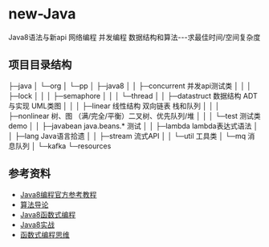 # new-Java
Java8语法与新api 网络编程 并发编程 数据结构和算法---求最佳时间/空间复杂度

## 项目目录结构
├─java
│  └─org
│      └─pp
│          ├─java8
│          │  ├─concurrent      并发api测试类
│          │  │  ├─lock
│          │  │  ├─semaphore
│          │  │  └─thread
│          │  ├─datastruct      数据结构 ADT与实现 UML类图
│          │  │  ├─linear       线性结构  双向链表 栈和队列
│          │  │  ├─nonlinear        树、图  （满/完全/平衡）二叉树、优先队列/堆
│          │  │  └─test     测试类 demo
│          │  ├─javabean        java.beans.*  测试
│          │  ├─lambda      lambda表达式语法
│          │  ├─lang        Java语言拾遗
│          │  ├─stream      流式API
│          │  └─util        工具类
│          └─mq     消息队列
│              └─kafka
└─resources

## 参考资料

- [Java8编程官方参考教程]()
- [算法导论]()
- [Java8函数式编程]()
- [Java8实战]()
- [函数式编程思维]()
